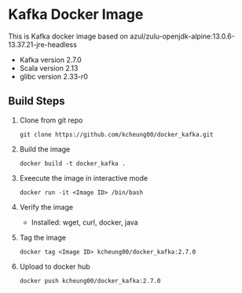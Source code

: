 # Kafka Docker Image
This is Kafka docker image based on azul/zulu-openjdk-alpine:13.0.6-13.37.21-jre-headless
- Kafka version 2.7.0
- Scala version 2.13
- glibc version 2.33-r0

## Build Steps
1. Clone from git repo
   ```
   git clone https://github.com/kcheung00/docker_kafka.git
   ```
2. Build the image
   ```
   docker build -t docker_kafka .
   ```
3. Exeecute the image in interactive mode
   ```
   docker run -it <Image ID> /bin/bash
   ```
4. Verify the image
   - Installed: wget, curl, docker, java
   
5. Tag the image
   ```
   docker tag <Image ID> kcheung00/docker_kafka:2.7.0
   ```
6. Upload to docker hub
   ```
   docker push kcheung00/docker_kafka:2.7.0
   ```